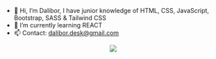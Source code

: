 - 👋 Hi, I’m Dalibor, I have junior knowledge of HTML, CSS, JavaScript, Bootstrap, SASS & Tailwind CSS
- 🌱 I’m currently learning REACT
- 📫 Contact: dalibor.desk@gmail.com

<p align="center">
  <a href="https://skillicons.dev">
    <img src="https://skillicons.dev/icons?i=html,css,js,react,bootstrap,sass,tailwind,netlify"/>
  </a>
</p>
<!---
DaliborBn/DaliborBn is a ✨ special ✨ repository because its `README.md` (this file) appears on your GitHub profile.
You can click the Preview link to take a look at your changes.
--->
